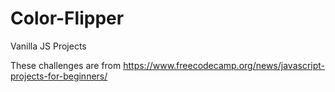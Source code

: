 # Color-Flipper
Vanilla JS Projects

These challenges are from https://www.freecodecamp.org/news/javascript-projects-for-beginners/
